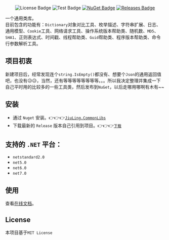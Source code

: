 <div align="center">

![License Badge](https://img.shields.io/github/license/JiuLing-zhang/JiuLing.CommonLibs)
![Test Badge](https://github.com/JiuLing-zhang/JiuLing.CommonLibs/workflows/Test/badge.svg)
[![NuGet Badge](https://buildstats.info/nuget/JiuLing.CommonLibs)](https://www.nuget.org/packages/JiuLing.CommonLibs/)
[![Releases Badge](https://img.shields.io/github/v/release/JiuLing-zhang/JiuLing.CommonLibs)](https://github.com/JiuLing-zhang/JiuLing.CommonLibs/releases)

</div>

一个通用类库。  
目前包含的功能有：`Dictionary`对象对比工具、枚举描述、字符串扩展、日志、通用模型、`Cookie`工具、网络请求工具、操作系统版本帮助类、随机数、`MD5`、`SHA1`、正则表达式、时间戳、线程帮助类、`Guid`帮助类、程序版本帮助类、命令行参数解析工具。

## 项目初衷
新建项目后，经常发现连个`string.IsEmpty()`都没有、想要个`Json`的通用返回值吧，也没有:disappointed_relieved::disappointed_relieved:，当然，还有等等等等等等等等。。。所以我决定整理并集成一下自己平时用的比较多的一些工具类，然后发布到`NuGet`，以后走哪用哪啊有木有~~  

## 安装  

* 通过 `Nuget` 安装。👉👉👉[`JiuLing.CommonLibs`](https://www.nuget.org/packages/JiuLing.CommonLibs)  
* 下载最新的 `Release` 版本自己引用到项目。👉👉👉[`下载`](https://github.com/JiuLing-zhang/JiuLing.CommonLibs/releases)  

## 支持的 `.NET` 平台：  

* `netstandard2.0`
* `net5.0`
* `net6.0`
* `net7.0`  

## 使用  
查看[在线文档](https://commonlibs.jiuling.me)。  

## License
本项目基于`MIT License`
